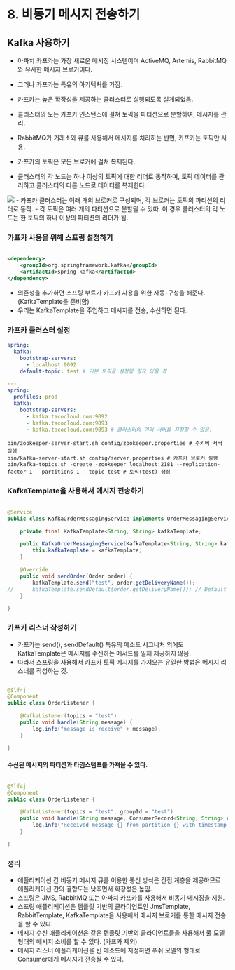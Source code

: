 # 8. 비동기 메시지 전송하기

## Kafka 사용하기

- 아파치 카프카는 가장 새로운 메시징 시스템이며 ActiveMQ, Artemis, RabbitMQ와 유사한 메시지 브로커이다.
- 그러나 카프카는 특유의 아키텍처를 가짐.

- 카프카는 높은 확장성을 제공하는 클러스터로 실행되도록 설계되었음.
- 클러스터의 모든 카프카 인스턴스에 걸쳐 토픽을 파티션으로 분할하여, 메시지를 관리.
- RabbitMQ가 거래소와 큐를 사용해서 메시지를 처리하는 반면, 카프카는 토픽만 사용.

- 카프카의 토픽은 모든 브로커에 걸쳐 복제된다.
- 클러스터의 각 노드는 하나 이상의 토픽에 대한 리더로 동작하며, 토픽 데이터를 관리하고 클러스터의 다른 노드로 데이터를 복제한다.

<img src="https://blog.kakaocdn.net/dn/d9ciLL/btquhiLfozP/RnFkbiCjYme9be9FlOTH3K/img.png">
- 카프카 클러스터는 여래 개의 브로커로 구성되며, 각 브로커는 토픽의 파티션의 리더로 동작.
- 각 토픽은 여러 개의 파티션으로 분할될 수 있따. 이 경우 클러스터의 각 노드는 한 토픽의 하나 이상의 파티션의 리더가 됨.

### 카프카 사용을 위해 스프링 설정하기

```xml

<dependency>
    <groupId>org.springframework.kafka</groupId>
    <artifactId>spring-kafka</artifactId>
</dependency>
```

- 의존성을 추가하면 스프링 부트가 카프카 사용을 위한 자동-구성을 해준다. (KafkaTemplate을 준비함)
- 우리는 KafkaTemplate을 주입하고 메시지를 전송, 수신하면 된다.

### 카프카 클러스터 설정

```yaml
spring:
  kafka:
    bootstrap-servers:
      - localhost:9092
    default-topic: test # 기본 토픽을 설정할 필요 있을 경

---
spring:
  profiles: prod
  kafka:
    bootstrap-servers:
      - kafka.tacocloud.com:9092
      - kafka.tacocloud.com:9093
      - kafka.tacocloud.com:9093 # 클러스터의 여러 서버를 지정할 수 있음.
```

```shell
bin/zookeeper-server-start.sh config/zookeeper.properties # 주키버 서버 실행 
bin/kafka-server-start.sh config/server.properties # 카프카 브로커 실행
bin/kafka-topics.sh -create -zookeeper localhost:2181 --replication-factor 1 --partitions 1 --topic test # 토픽(test) 생성
```

### KafkaTemplate을 사용해서 메시지 전송하기

```java

@Service
public class KafkaOrderMessagingService implements OrderMessagingService {

	private final KafkaTemplate<String, String> kafkaTemplate;

	public KafkaOrderMessagingService(KafkaTemplate<String, String> kafkaTemplate) {
		this.kafkaTemplate = kafkaTemplate;
	}

	@Override
	public void sendOrder(Order order) {
		kafkaTemplate.send("test", order.getDeliveryName());
//		kafkaTemplate.sendDefault(order.getDeliveryName()); // Default 토픽을 설정하고 보내는 경우
	}

}

```

### 카프카 리스너 작성하기

- 카프카는 send(), sendDefault() 특유의 메소드 시그니처 외에도 KafkaTemplate은 메시지를 수신하는 메서드를 일체 제공하지 않음.
- 따라서 스프링을 사용해서 카프카 토픽 메시지를 가져오는 유일한 방법은 메시지 리스너를 작성하는 것.

```java

@Slf4j
@Component
public class OrderListener {

	@KafkaListener(topics = "test")
	public void handle(String message) {
		log.info("message is receive" + message);
	}

}
```

#### 수신된 메시지의 파티션과 타임스탬프를 가져올 수 있다.

```java

@Slf4j
@Component
public class OrderListener {

	@KafkaListener(topics = "test", groupId = "test")
	public void handle(String message, ConsumerRecord<String, String> record) {
		log.info("Received message {} from partition {} with timestamp {}", message, record.partition(), record.timestamp());
	}

}

```

### 정리

- 애플리케이션 간 비동기 메시지 큐를 이용한 통신 방식은 간접 계층을 제공하므로 애플리케이션 간의 결합도는 낮추면서 확장성은 높임.
- 스프링은 JMS, RabbitMQ 또는 아파치 카프카를 사용해서 비동기 메시징을 지원.
- 스프링 애플리케이션은 템플릿 기반의 클라이언트인 JmsTemplate, RabbitTemplate, KafkaTemplate을 사용해서 메시지 브로커를 통한 메시지 전송을 할 수 있다.
- 메시지 수신 애플리케이션은 같은 템플릿 기반의 클라이언트들을 사용해서 풀 모델 형태의 메시지 소비를 할 수 있다. (카프카 제외)
- 메시지 리스너 애플리케이션을 빈 메소드에 지정하면 푸쉬 모델의 형태로 Consumer에게 메시지가 전송될 수 있다.